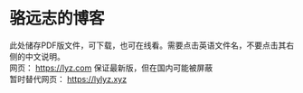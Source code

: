 # 骆远志的博客
此处储存PDF版文件，可下载，也可在线看。需要点击英语文件名，不要点击其右侧的中文说明。  <br/> 
网页： https://lyz.com 保证最新版，但在国内可能被屏蔽  <br/> 
暂时替代网页： https://lylyz.xyz
